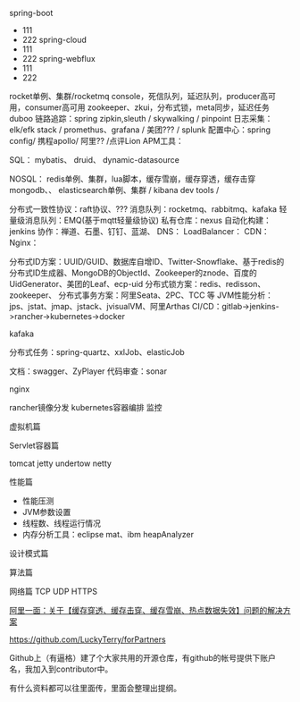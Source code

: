 spring-boot
- 111
- 222
spring-cloud
- 111
- 222
spring-webflux
- 111
- 222

rocket单例、集群/rocketmq console，死信队列，延迟队列，producer高可用，consumer高可用
zookeeper、zkui，分布式锁，meta同步，延迟任务
duboo
链路追踪：spring zipkin,sleuth / skywalking / pinpoint
日志采集：elk/efk stack / promethus、grafana / 美团??? / splunk
配置中心：spring config/ 携程apollo/ 阿里?? /点评Lion
APM工具：

SQL：
mybatis、
druid、
dynamic-datasource

NOSQL：
redis单例、集群，lua脚本，缓存雪崩，缓存穿透，缓存击穿
mongodb、、
elasticsearch单例、集群 / kibana dev tools /

分布式一致性协议：raft协议、???
消息队列：rocketmq、rabbitmq、kafaka
轻量级消息队列：EMQ(基于mqtt轻量级协议)
私有仓库：nexus
自动化构建：jenkins
协作：禅道、石墨、钉钉、蓝湖、
DNS：
LoadBalancer：
CDN：
Nginx：

分布式ID方案：UUID/GUID、数据库自增ID、Twitter-Snowflake、基于redis的分布式ID生成器、MongoDB的ObjectId、Zookeeper的znode、百度的UidGenerator、美团的Leaf、ecp-uid
分布式锁方案：redis、redisson、zookeeper、
分布式事务方案：阿里Seata、2PC、TCC 等
JVM性能分析：jps、jstat、jmap、jstack、jvisualVM、阿里Arthas
CI/CD：gitlab->jenkins->rancher->kubernetes->docker




kafaka


分布式任务：spring-quartz、xxlJob、elasticJob

文档：swagger、ZyPlayer
代码审查：sonar

nginx

rancher镜像分发
kubernetes容器编排
监控


虚拟机篇

Servlet容器篇

tomcat
jetty
undertow
netty

性能篇
- 性能压测
- JVM参数设置
- 线程数、线程运行情况
- 内存分析工具：eclipse mat、ibm heapAnalyzer

设计模式篇

算法篇


网络篇
TCP
UDP
HTTPS

[阿里一面：关于【缓存穿透、缓存击穿、缓存雪崩、热点数据失效】问题的解决方案](https://juejin.im/post/5c9a67ac6fb9a070cb24bf34)



https://github.com/LuckyTerry/forPartners

Github上（有逼格）建了个大家共用的开源仓库，有github的帐号提供下账户名，我加入到contributor中。

有什么资料都可以往里面传，里面会整理出提纲。